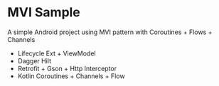 
# MVI Sample

A simple Android project using MVI pattern with Coroutines + Flows + Channels

*  Lifecycle Ext + ViewModel
*  Dagger Hilt
*  Retrofit  + Gson + Http Interceptor
*  Kotlin Coroutines + Channels + Flow